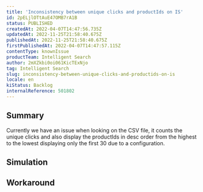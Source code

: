 ```yaml
---
title: 'Inconsistency between unique clicks and productIds on IS'
id: 2pELjlOTtAuE47OMB7rA1B
status: PUBLISHED
createdAt: 2022-04-07T14:47:56.735Z
updatedAt: 2022-11-25T21:58:40.675Z
publishedAt: 2022-11-25T21:58:40.675Z
firstPublishedAt: 2022-04-07T14:47:57.115Z
contentType: knownIssue
productTeam: Intelligent Search
author: 2mXZkbi0oi061KicTExNjo
tag: Intelligent Search
slug: inconsistency-between-unique-clicks-and-productids-on-is
locale: en
kiStatus: Backlog
internalReference: 501802
---
```


## Summary


Currently we have an issue when looking on the CSV file, it counts the unique clicks and also display the productIds in desc order from the highest to the lowest displaying only the first 30 due to a configuration.



## Simulation



## Workaround



